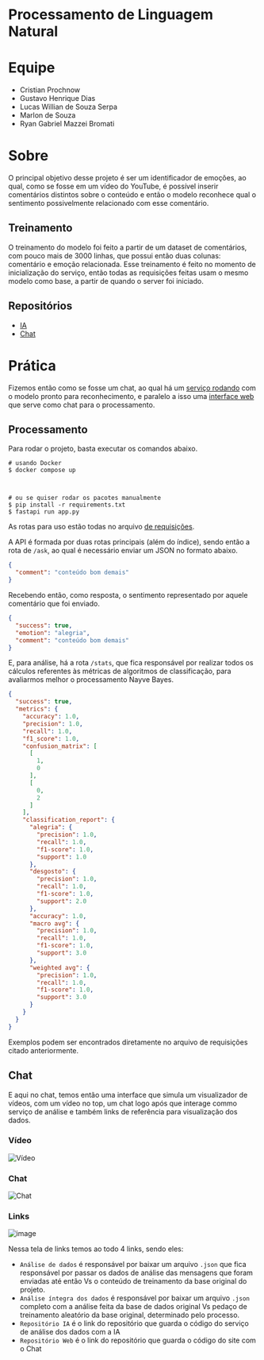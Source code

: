 # Processamento de Linguagem Natural

# Equipe

* Cristian Prochnow
* Gustavo Henrique Dias
* Lucas Willian de Souza Serpa
* Marlon de Souza
* Ryan Gabriel Mazzei Bromati

# Sobre

O principal objetivo desse projeto é ser um identificador de emoções, ao qual, como se fosse em um vídeo do YouTube, é possível inserir comentários distintos sobre o conteúdo e então o modelo reconhece qual o sentimento possivelmente relacionado com esse comentário.

## Treinamento

O treinamento do modelo foi feito a partir de um dataset de comentários, com pouco mais de 3000 linhas, que possui então duas colunas: comentário e emoção relacionada. Esse treinamento é feito no momento de inicialização do serviço, então todas as requisições feitas usam o mesmo modelo como base, a partir de quando o server foi iniciado.

## Repositórios

* [IA](https://github.com/SpotifaiI/natural-language-emotioner)
* [Chat](https://github.com/SpotifaiI/natural-language-asker)

# Prática

Fizemos então como se fosse um chat, ao qual há um [serviço rodando](https://github.com/SpotifaiI/natural-language-emotioner) com o modelo pronto para reconhecimento, e paralelo a isso uma [interface web](https://github.com/SpotifaiI/natural-language-asker) que serve como chat para o processamento.

## Processamento

Para rodar o projeto, basta executar os comandos abaixo.

```shell
# usando Docker
$ docker compose up



# ou se quiser rodar os pacotes manualmente
$ pip install -r requirements.txt
$ fastapi run app.py
```

As rotas para uso estão todas no arquivo [de requisições](./requests.http).

A API é formada por duas rotas principais (além do índice), sendo então a rota de `/ask`, ao qual é necessário enviar um JSON no formato abaixo.

```json
{
  "comment": "conteúdo bom demais"
}
```

Recebendo então, como resposta, o sentimento representado por aquele comentário que foi enviado.

```json
{
  "success": true,
  "emotion": "alegria",
  "comment": "conteúdo bom demais"
}
```

E, para análise, há a rota `/stats`, que fica responsável por realizar todos os cálculos referentes às métricas de algoritmos de classificação, para avaliarmos melhor o processamento Nayve Bayes.

```json
{
  "success": true,
  "metrics": {
    "accuracy": 1.0,
    "precision": 1.0,
    "recall": 1.0,
    "f1_score": 1.0,
    "confusion_matrix": [
      [
        1,
        0
      ],
      [
        0,
        2
      ]
    ],
    "classification_report": {
      "alegria": {
        "precision": 1.0,
        "recall": 1.0,
        "f1-score": 1.0,
        "support": 1.0
      },
      "desgosto": {
        "precision": 1.0,
        "recall": 1.0,
        "f1-score": 1.0,
        "support": 2.0
      },
      "accuracy": 1.0,
      "macro avg": {
        "precision": 1.0,
        "recall": 1.0,
        "f1-score": 1.0,
        "support": 3.0
      },
      "weighted avg": {
        "precision": 1.0,
        "recall": 1.0,
        "f1-score": 1.0,
        "support": 3.0
      }
    }
  }
}
```

Exemplos podem ser encontrados diretamente no arquivo de requisições citado anteriormente.

## Chat

E aqui no chat, temos então uma interface que simula um visualizador de vídeos, com um vídeo no top, um chat logo após que interage commo serviço de análise e também links de referência para visualização dos dados.

### Vídeo

![Vídeo](https://github.com/user-attachments/assets/60fee470-938e-481d-92bd-0ef65216cbf4)

### Chat

![Chat](https://github.com/user-attachments/assets/a6311205-0372-444b-ab16-cd43f759b7f6)

### Links

![image](https://github.com/user-attachments/assets/1e41620b-0080-4b71-9581-5e9b95b6eb02)

Nessa tela de links temos ao todo 4 links, sendo eles:

* `Análise de dados` é responsável por baixar um arquivo `.json` que fica responsável por passar os dados de análise das mensagens que foram enviadas até então Vs o conteúdo de treinamento da base original do projeto.
* `Análise íntegra dos dados` é responsável por baixar um arquivo `.json` completo com a análise feita da base de dados original Vs pedaço de treinamento aleatório da base original, determinado pelo processo.
* `Repositório IA` é o link do repositório que guarda o código do serviço de análise dos dados com a IA
* `Repositório Web` é o link do repositório que guarda o código do site com o Chat
